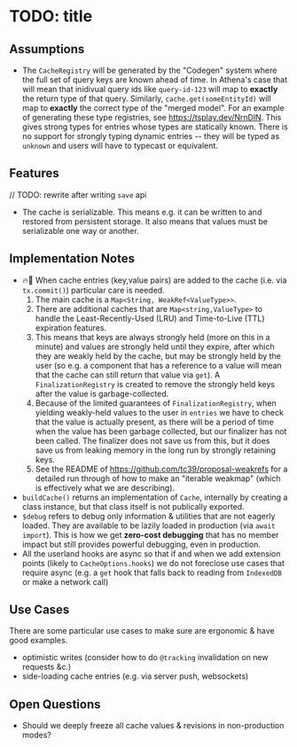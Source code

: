 # TODO: title

## Assumptions

- The `CacheRegistry` will be generated by the "Codegen" system where the full
  set of query keys are known ahead of time. In Athena's case that will mean
  that inidivual query ids like `query-id-123` will map to **exactly** the return type of that query.
  Similarly, `cache.get(someEntityId)` will map to **exactly** the correct type of the "merged model". For an example of generating these type registries, see <https://tsplay.dev/NrnDlN>. This gives strong types for entries whose types are statically known. There is no support for strongly typing dynamic entries -- they will be typed as `unknown` and users will have to typecast or equivalent.

## Features

// TODO: rewrite after writing `save` api

- The cache is serializable. This means e.g. it can be written to and restored from persistent storage. It also means that values must be serializable one way or another.

## Implementation Notes

- 🔥🐉 When cache entries (key,value pairs) are added to the cache (i.e. via `tx.commit()`) particular care is needed.
  1. The main cache is a `Map<String, WeakRef<ValueType>>`.
  2. There are additional caches that are `Map<string,ValueType>` to handle the
     Least-Recently-Used (LRU) and Time-to-Live (TTL) expiration features.
  3. This means that keys are always strongly held (more on this in a minute) and
     values are strongly held until they expire, after which they are weakly
     held by the cache, but may be strongly held by the user (so e.g. a
     component that has a reference to a value will mean that the cache can
     still return that value via `get`). A `FinalizationRegistry` is created to
     remove the strongly held keys after the value is garbage-collected.
  4. Because of the limited guarantees of `FinalizationRegistry`, when yielding
     weakly-held values to the user in `entries` we have to check that the
     value is actually present, as there will be a period of time when the
     value has been garbage collected, but our finalizer has not been called.
     The finalizer does not save us from this, but it does save us from leaking
     memory in the long run by strongly retaining keys.
  5. See the README of <https://github.com/tc39/proposal-weakrefs> for a
     detailed run through of how to make an "iterable weakmap" (which is
     effectively what we are describing).
- `buildCache()` returns an implementation of `Cache`, internally by creating a
  class instance, but that class itself is not publically exported.
- `$debug` refers to debug only information & utilities that are not eagerly
  loaded. They are available to be lazily loaded in production (via `await import`). This is how we get **zero-cost debugging** that has no member
  impact but still provides powerful debugging, even in production.
- All the userland hooks are async so that if and when we add extension points
  (likely to `CacheOptions.hooks`) we do not foreclose use cases that require
  async (e.g. a `get` hook that falls back to reading from `IndexedDB` or make
  a network call)

## Use Cases

There are some particular use cases to make sure are ergonomic & have good examples.

- optimistic writes (consider how to do `@tracking` invalidation on new requests &c.)
- side-loading cache entries (e.g. via server push, websockets)

## Open Questions

- Should we deeply freeze all cache values & revisions in non-production modes?
